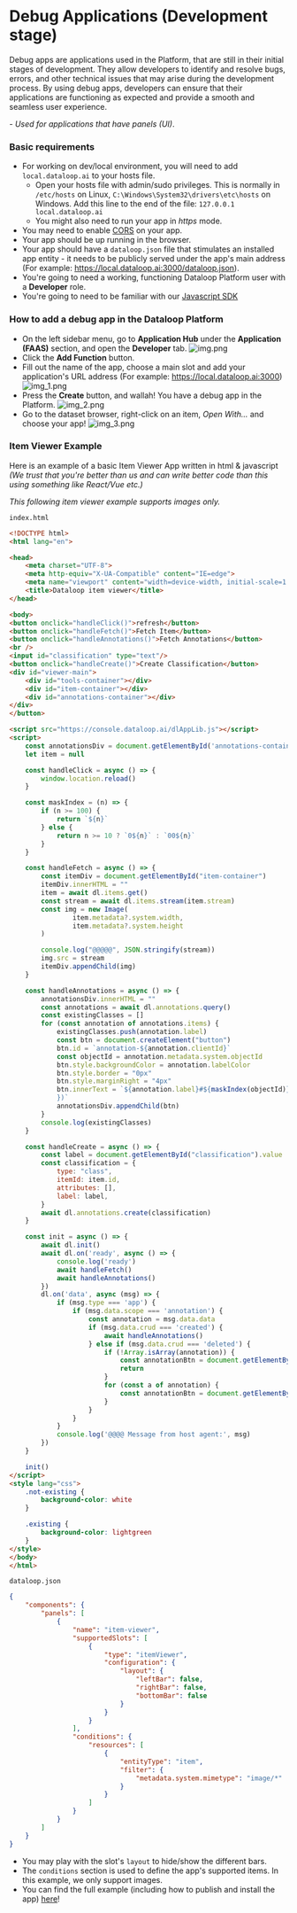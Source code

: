 # Debug Applications (Development stage)

Debug apps are applications used in the Platform, that are still in their initial stages of development.
They allow developers to identify and resolve bugs, errors, and other technical issues that may arise during the development process.
By using debug apps, developers can ensure that their applications are functioning as expected and provide a smooth and seamless user experience.

*- Used for applications that have panels (UI)*.

### Basic requirements
* For working on dev/local environment, you will need to add `local.dataloop.ai` to your hosts file.
  * Open your hosts file with admin/sudo privileges. This is normally in `/etc/hosts` on Linux, `C:\Windows\System32\drivers\etc\hosts` on Windows. Add this line to the end of the file: `127.0.0.1 local.dataloop.ai`
  * You might also need to run your app in *https* mode.
* You may need to enable [CORS](https://developer.mozilla.org/en-US/docs/Web/HTTP/CORS) on your app.
* Your app should be up running in the browser.
* Your app should have a  `dataloop.json` file that stimulates an installed app entity - it needs to be publicly served under the app's main address (For example: https://local.dataloop.ai:3000/dataloop.json).
* You're going to need a working, functioning Dataloop Platform user with a **Developer** role.
* You're going to need to be familiar with our [Javascript SDK](../../index.md)

### How to add a debug app in the Dataloop Platform
* On the left sidebar menu, go to **Application Hub** under the **Application (FAAS)** section, and open the **Developer** tab.
![img.png](./assets/img.png)
* Click the **Add Function** button.
* Fill out the name of the app, choose a main slot and add your application's URL address (For example: https://local.dataloop.ai:3000)
![img_1.png](./assets/img_1.png)
* Press the **Create** button, and wallah! You have a debug app in the Platform.
![img_2.png](./assets/img_2.png)
* Go to the dataset browser, right-click on an item, *Open With...* and choose your app!
![img_3.png](./assets/img_3.png)
### Item Viewer Example
Here is an example of a basic Item Viewer App written in html & javascript
*(We trust that you're better than us and can write better code than this using something like React/Vue etc.)*

*This following item viewer example supports images only.*

`index.html`
```html
<!DOCTYPE html>
<html lang="en">

<head>
    <meta charset="UTF-8">
    <meta http-equiv="X-UA-Compatible" content="IE=edge">
    <meta name="viewport" content="width=device-width, initial-scale=1.0">
    <title>Dataloop item viewer</title>
</head>

<body>
<button onclick="handleClick()">refresh</button>
<button onclick="handleFetch()">Fetch Item</button>
<button onclick="handleAnnotations()">Fetch Annotations</button>
<br />
<input id="classification" type="text"/>
<button onclick="handleCreate()">Create Classification</button>
<div id="viewer-main">
    <div id="tools-container"></div>
    <div id="item-container"></div>
    <div id="annotations-container"></div>
</div>
</button>

<script src="https://console.dataloop.ai/dlAppLib.js"></script>
<script>
    const annotationsDiv = document.getElementById('annotations-container')
    let item = null

    const handleClick = async () => {
        window.location.reload()
    }

    const maskIndex = (n) => {
        if (n >= 100) {
            return `${n}`
        } else {
            return n >= 10 ? `0${n}` : `00${n}`
        }
    }

    const handleFetch = async () => {
        const itemDiv = document.getElementById("item-container")
        itemDiv.innerHTML = ""
        item = await dl.items.get()
        const stream = await dl.items.stream(item.stream)
        const img = new Image(
                item.metadata?.system.width,
                item.metadata?.system.height
        )

        console.log("@@@@@", JSON.stringify(stream))
        img.src = stream
        itemDiv.appendChild(img)
    }

    const handleAnnotations = async () => {
        annotationsDiv.innerHTML = ""
        const annotations = await dl.annotations.query()
        const existingClasses = []
        for (const annotation of annotations.items) {
            existingClasses.push(annotation.label)
            const btn = document.createElement("button")
            btn.id = `annotation-${annotation.clientId}`
            const objectId = annotation.metadata.system.objectId
            btn.style.backgroundColor = annotation.labelColor
            btn.style.border = "0px"
            btn.style.marginRight = "4px"
            btn.innerText = `${annotation.label}#${maskIndex(objectId)} (${annotation.type
            })`
            annotationsDiv.appendChild(btn)
        }
        console.log(existingClasses)
    }

    const handleCreate = async () => {
        const label = document.getElementById("classification").value
        const classification = {
            type: "class",
            itemId: item.id,
            attributes: [],
            label: label,
        }
        await dl.annotations.create(classification)
    }

    const init = async () => {
        await dl.init()
        await dl.on('ready', async () => {
            console.log('ready')
            await handleFetch()
            await handleAnnotations()
        })
        dl.on('data', async (msg) => {
            if (msg.type === 'app') {
                if (msg.data.scope === 'annotation') {
                    const annotation = msg.data.data
                    if (msg.data.crud === 'created') {
                        await handleAnnotations()
                    } else if (msg.data.crud === 'deleted') {
                        if (!Array.isArray(annotation)) {
                            const annotationBtn = document.getElementById(`annotation-${annotation.clientId}`)?.remove()
                            return
                        }
                        for (const a of annotation) {
                            const annotationBtn = document.getElementById(`annotation-${a.clientId}`)?.remove()
                        }
                    }
                }
            }
            console.log('@@@@ Message from host agent:', msg)
        })
    }

    init()
</script>
<style lang="css">
    .not-existing {
        background-color: white
    }

    .existing {
        background-color: lightgreen
    }
</style>
</body>
</html>
```

`dataloop.json`
```json
{
    "components": {
        "panels": [
            {
                "name": "item-viewer",
                "supportedSlots": [
                    {
                        "type": "itemViewer",
                        "configuration": {
                            "layout": {
                                "leftBar": false,
                                "rightBar": false,
                                "bottomBar": false
                            }
                        }
                    }
                ],
                "conditions": {
                    "resources": [
                        {
                            "entityType": "item",
                            "filter": {
                                "metadata.system.mimetype": "image/*"
                            }
                        }
                    ]
                }
            }
        ]
    }
}
```
* You may play with the slot's `layout` to hide/show the different bars.
* The `conditions` section is used to define the app's supported items. In this example, we only support images.
* You can find the full example (including how to publish and install the app) [here](https://github.com/dataloop-ai-apps/item-viewer)!
